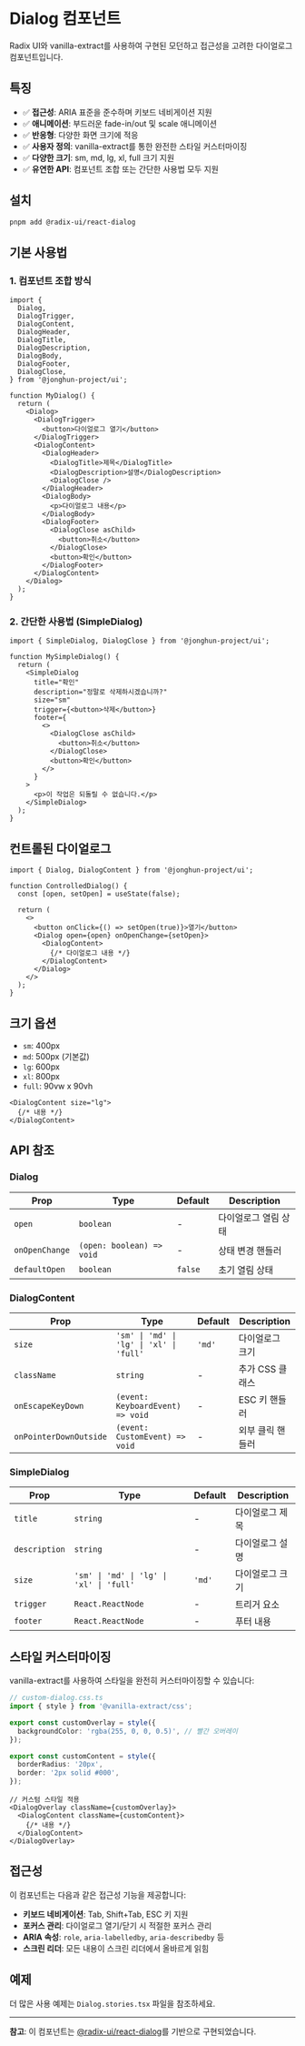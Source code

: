 # Dialog 컴포넌트

Radix UI와 vanilla-extract를 사용하여 구현된 모던하고 접근성을 고려한 다이얼로그 컴포넌트입니다.

## 특징

- ✅ **접근성**: ARIA 표준을 준수하며 키보드 네비게이션 지원
- ✅ **애니메이션**: 부드러운 fade-in/out 및 scale 애니메이션
- ✅ **반응형**: 다양한 화면 크기에 적응
- ✅ **사용자 정의**: vanilla-extract를 통한 완전한 스타일 커스터마이징
- ✅ **다양한 크기**: sm, md, lg, xl, full 크기 지원
- ✅ **유연한 API**: 컴포넌트 조합 또는 간단한 사용법 모두 지원

## 설치

```bash
pnpm add @radix-ui/react-dialog
```

## 기본 사용법

### 1. 컴포넌트 조합 방식

```tsx
import {
  Dialog,
  DialogTrigger,
  DialogContent,
  DialogHeader,
  DialogTitle,
  DialogDescription,
  DialogBody,
  DialogFooter,
  DialogClose,
} from '@jonghun-project/ui';

function MyDialog() {
  return (
    <Dialog>
      <DialogTrigger>
        <button>다이얼로그 열기</button>
      </DialogTrigger>
      <DialogContent>
        <DialogHeader>
          <DialogTitle>제목</DialogTitle>
          <DialogDescription>설명</DialogDescription>
          <DialogClose />
        </DialogHeader>
        <DialogBody>
          <p>다이얼로그 내용</p>
        </DialogBody>
        <DialogFooter>
          <DialogClose asChild>
            <button>취소</button>
          </DialogClose>
          <button>확인</button>
        </DialogFooter>
      </DialogContent>
    </Dialog>
  );
}
```

### 2. 간단한 사용법 (SimpleDialog)

```tsx
import { SimpleDialog, DialogClose } from '@jonghun-project/ui';

function MySimpleDialog() {
  return (
    <SimpleDialog
      title="확인"
      description="정말로 삭제하시겠습니까?"
      size="sm"
      trigger={<button>삭제</button>}
      footer={
        <>
          <DialogClose asChild>
            <button>취소</button>
          </DialogClose>
          <button>확인</button>
        </>
      }
    >
      <p>이 작업은 되돌릴 수 없습니다.</p>
    </SimpleDialog>
  );
}
```

## 컨트롤된 다이얼로그

```tsx
import { Dialog, DialogContent } from '@jonghun-project/ui';

function ControlledDialog() {
  const [open, setOpen] = useState(false);

  return (
    <>
      <button onClick={() => setOpen(true)}>열기</button>
      <Dialog open={open} onOpenChange={setOpen}>
        <DialogContent>
          {/* 다이얼로그 내용 */}
        </DialogContent>
      </Dialog>
    </>
  );
}
```

## 크기 옵션

- `sm`: 400px
- `md`: 500px (기본값)
- `lg`: 600px
- `xl`: 800px
- `full`: 90vw x 90vh

```tsx
<DialogContent size="lg">
  {/* 내용 */}
</DialogContent>
```

## API 참조

### Dialog

| Prop | Type | Default | Description |
|------|------|---------|-------------|
| `open` | `boolean` | - | 다이얼로그 열림 상태 |
| `onOpenChange` | `(open: boolean) => void` | - | 상태 변경 핸들러 |
| `defaultOpen` | `boolean` | `false` | 초기 열림 상태 |

### DialogContent

| Prop | Type | Default | Description |
|------|------|---------|-------------|
| `size` | `'sm' \| 'md' \| 'lg' \| 'xl' \| 'full'` | `'md'` | 다이얼로그 크기 |
| `className` | `string` | - | 추가 CSS 클래스 |
| `onEscapeKeyDown` | `(event: KeyboardEvent) => void` | - | ESC 키 핸들러 |
| `onPointerDownOutside` | `(event: CustomEvent) => void` | - | 외부 클릭 핸들러 |

### SimpleDialog

| Prop | Type | Default | Description |
|------|------|---------|-------------|
| `title` | `string` | - | 다이얼로그 제목 |
| `description` | `string` | - | 다이얼로그 설명 |
| `size` | `'sm' \| 'md' \| 'lg' \| 'xl' \| 'full'` | `'md'` | 다이얼로그 크기 |
| `trigger` | `React.ReactNode` | - | 트리거 요소 |
| `footer` | `React.ReactNode` | - | 푸터 내용 |

## 스타일 커스터마이징

vanilla-extract를 사용하여 스타일을 완전히 커스터마이징할 수 있습니다:

```ts
// custom-dialog.css.ts
import { style } from '@vanilla-extract/css';

export const customOverlay = style({
  backgroundColor: 'rgba(255, 0, 0, 0.5)', // 빨간 오버레이
});

export const customContent = style({
  borderRadius: '20px',
  border: '2px solid #000',
});
```

```tsx
// 커스텀 스타일 적용
<DialogOverlay className={customOverlay}>
  <DialogContent className={customContent}>
    {/* 내용 */}
  </DialogContent>
</DialogOverlay>
```

## 접근성

이 컴포넌트는 다음과 같은 접근성 기능을 제공합니다:

- **키보드 네비게이션**: Tab, Shift+Tab, ESC 키 지원
- **포커스 관리**: 다이얼로그 열기/닫기 시 적절한 포커스 관리
- **ARIA 속성**: `role`, `aria-labelledby`, `aria-describedby` 등
- **스크린 리더**: 모든 내용이 스크린 리더에서 올바르게 읽힘

## 예제

더 많은 사용 예제는 `Dialog.stories.tsx` 파일을 참조하세요.

---

**참고**: 이 컴포넌트는 [@radix-ui/react-dialog](https://www.radix-ui.com/docs/primitives/components/dialog)를 기반으로 구현되었습니다.